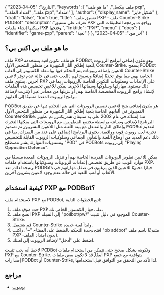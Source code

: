 {
"التاريخ": "05-04-2023",
  "keywords": [
"ملف بيكسل",
"ما هو ملف pxp",
"ملف",
"امتداد الملف pxp",
"امتداد"
],
  "author": {
"display_name": "شكيل فايز"
},
"draft": "false",
"toc": true,
"title": "تنسيق ملف PXP - ملف Counter-Strike PODBot",
  "description":"تعرف على تنسيق PXP وواجهات برمجة التطبيقات التي يمكنها إنشاء ملفات PXP وفتحها.",
"linktitle": "PXP",
  "menu": {
    "docs": {
      "identifier": "game-pxp",
"parent": "لعبة"
}
},
"آخر مود": "05-04-2023"
}

## ما هو ملف بي اكس بي؟

ملف PXP هو ملف تكوين لعبة يستخدمه PODBot, وهو مكون إضافي لبرامج الروبوت للعبة إطلاق النار الشهيرة من منظور الشخص الأول, Counter-Strike. يسمح PODBot للاعبين بإضافة روبوتات يتم التحكم فيها بواسطة الكمبيوتر إلى ألعاب Counter-Strike الخاصة بهم, مما يوفر تحديًا إضافيًا ويسمح لهم باللعب حتى في حالة عدم توفر لاعبين آخرين. يحتوي ملف PXP على الإعدادات ومعلومات التكوين الخاصة بالروبوتات, بما في ذلك مستوى مهاراتها وسلوكها وسماتها الأخرى. يمكن للاعبين تخصيص هذه الملفات لإنشاء برامج الروبوت المخصصة الخاصة بهم, أو تنزيلها من مصادر عبر الإنترنت لإضافة برامج الروبوت المعدة مسبقًا إلى ألعابهم.

PODBot هو مكون إضافي يتيح للاعبين تضمين الروبوتات التي يتم التحكم فيها عن طريق الكمبيوتر في ألعابهم الخاصة بلعبة إطلاق النار الشهيرة من منظور الشخص الأول Counter-Strike. منذ إنشائه في عام 2002 على يد ستيفان هندريكس, تم تطوير البرنامج الإضافي وصيانته بواسطة مجتمع المطورين. مع الروبوتات التي يمكنها التحرك وإطلاق النار والتفاعل مع بيئة اللعبة مثل اللاعبين البشريين, تم تصميم PODBot لتقديم تجربة لعب روبوت قوية وواقعية. يحتوي البرنامج الإضافي على عدد من الميزات, بما في ذلك دعم العديد من أوضاع اللعبة والتعاون الجماعي وسلوكيات الروبوت القابلة للتخصيص ومستويات المهارة. يشير مصطلح "POD" في PODBots إلى روبوت "Playing Opposition Defense".

يمكن للاعبين تطوير الروبوتات الفريدة الخاصة بهم أو تنزيل الروبوتات المعدة مسبقًا من موارد الويب عن طريق تخصيص إعدادات الروبوتات وسلوكياتها باستخدام ملفات PXP. ونتيجة لذلك, تعد PODBots خيارًا محبوبًا للاعبين الذين يرغبون في صقل مهاراتهم في الألعاب أو لعب اللعبة في حالة عدم وجود لاعبين بشريين آخرين.

## كيفية استخدام PXP مع PODBot؟

لاستخدام ملف PXP مع PODBot, اتبع الخطوات التالية:

1. حدد موقع ملف PXP على جهاز الكمبيوتر الخاص بك.
2. انسخ ملف PXP إلى المجلد "podbot/pw/" الموجود في دليل تثبيت Counter-Strike.
3. قم بتشغيل Counter-Strike وابدأ لعبة جديدة.
4. افتح وحدة التحكم بالضغط على المفتاح "~", واكتب "pb addbot" متبوعًا باسم ملف PXP (بدون امتداد الملف).
5. اضغط على "أدخل" لإضافة الروبوت إلى لعبتك.

لاحظ أنه يجب تثبيت PODBot وتكوينه بشكل صحيح حتى تتمكن من استخدام ملفات PXP مع Counter-Strike. أيضًا, قد لا تكون بعض ملفات PXP متوافقة مع جميع إصدارات PODBot أو Counter-Strike, لذا تأكد من التحقق من التوافق قبل استخدامها.

## مراجع
* [بودبوت](https://counterstrike.fandom.com/wiki/Bot)

